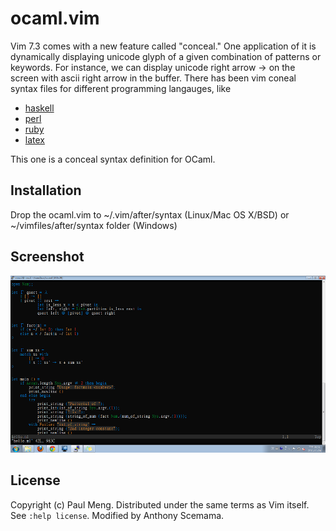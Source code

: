ocaml.vim
============

Vim 7.3 comes with a new feature called "conceal."
One application of it is dynamically displaying unicode glyph of a given combination of patterns or keywords.
For instance, we can display unicode right arrow  →  on the screen with ascii right arrow in the buffer.
There has been vim coneal syntax files for different programming langauges, like

* [haskell](https://github.com/vim-scripts/Haskell-Conceal)
* [perl](https://github.com/c9s/perl-conceal.vim)
* [ruby](http://ithaca.arpinum.org/2010/11/06/vim-conceal-for-ruby.html)
* [latex](http://b4winckler.wordpress.com/2010/08/07/using-the-conceal-vim-feature-with-latex/)

This one is a conceal syntax definition for OCaml.


Installation
------------

Drop the ocaml.vim to ~/.vim/after/syntax (Linux/Mac OS X/BSD) or ~/vimfiles/after/syntax folder (Windows) 


Screenshot
----------

![screenshot for ocaml.vim](vim-ocaml-conceal.png)

License
-------

Copyright (c) Paul Meng.  Distributed under the same terms as Vim itself.
See `:help license`.
Modified by Anthony Scemama.
